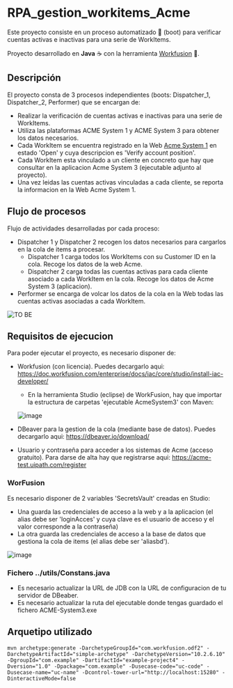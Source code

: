 # RPA_gestion_workitems_Acme
Este proyecto consiste en un proceso automatizado 🤖 (boot) para verificar cuentas activas e inactivas para una serie de WorkItems.

Proyecto desarrollado en **Java** ☕ con la herramienta [Workfusion](https://doc.workfusion.com/enterprise/docs/iac/core/studio/install-iac-developer/) 🔨.

## Descripción 
El proyecto consta de 3 procesos independientes (boots: Dispatcher_1, Dispatcher_2, Performer) que se encargan de:
* Realizar la verificación de cuentas activas e inactivas para una serie de WorkItems.
* Utiliza las plataformas ACME System 1 y ACME System 3 para obtener los datos necesarios.
* Cada WorkItem se encuentra registrado en la Web [Acme System 1](https://acme-test.uipath.com/home) en estado 'Open' y cuya descripcion es 'Verify account position'.
* Cada WorkItem esta vinculado a un cliente en concreto que hay que consultar en la aplicacion Acme System 3 (ejecutable adjunto al proyecto).
* Una vez leidas las cuentas activas vinculadas a cada cliente, se reporta la informacion en la Web Acme System 1.


## Flujo de procesos

Flujo de actividades desarrolladas por cada proceso:
* Dispatcher 1 y Dispatcher 2 recogen los datos necesarios para cargarlos en la cola de items a procesar.
  * Dispatcher 1 carga todos los WorkItems con su Customer ID en la cola. Recoge los datos de la web Acme.
  * Dispatcher 2 carga todas las cuentas activas para cada cliente asociado a cada WorkItem en la cola. Recoge los datos de Acme System 3 (aplicacion). 
* Performer se encarga de volcar los datos de la cola en la Web todas las cuentas activas asociadas a cada WorkItem.

![TO BE](https://github.com/hecikmc/RPA_gestion_workitems_Acme/assets/121127625/5735e66a-fe66-4c59-a26d-dbb7fd0b46cb)

## Requisitos de ejecucion
Para poder ejecutar el proyecto, es necesario disponer de:
* Workfusion (con licencia). Puedes decargarlo aqui: https://doc.workfusion.com/enterprise/docs/iac/core/studio/install-iac-developer/
 
  * En la herramienta Studio (eclipse) de WorkFusion, hay que importar la estructura de carpetas 'ejecutable AcmeSystem3' con Maven:

  ![image](https://github.com/hecikmc/RPA_gestion_workitems_Acme/assets/121127625/70eb993b-66c9-4259-9d66-236162ce29da)

* DBeaver para la gestion de la cola (mediante base de datos). Puedes decargarlo aqui: https://dbeaver.io/download/ 
* Usuario y contraseña para acceder a los sistemas de Acme (acceso gratuito). Para darse de alta hay que registrarse aqui: https://acme-test.uipath.com/register 

### WorFusion
Es necesario disponer de 2 variables 'SecretsVault' creadas en Studio:
* Una guarda las credenciales de acceso a la web y a la aplicacion (el alias debe ser 'loginAcces' y cuya clave es el usuario de acceso y el valor corresponde a la contraseña)
* La otra guarda las credenciales de acceso a la base de datos que gestiona la cola de items (el alias debe ser 'aliasbd').

![image](https://github.com/hecikmc/RPA_gestion_workitems_Acme/assets/121127625/36bcc3fb-fce1-4b1f-be09-bb9bc20fc2ce)

### Fichero ../utils/Constans.java
* Es necesario actualizar la URL de JDB con la URL de configuracion de tu servidor de DBeaber.
* Es necesario actualizar la ruta del ejecutable donde tengas guardado el fichero ACME-System3.exe

## Arquetipo utilizado

```shell
mvn archetype:generate -DarchetypeGroupId="com.workfusion.odf2" -DarchetypeArtifactId="simple-archetype" -DarchetypeVersion="10.2.6.10" -DgroupId="com.example" -DartifactId="example-project4" -Dversion="1.0" -Dpackage="com.example" -Dusecase-code="uc-code" -Dusecase-name="uc-name" -Dcontrol-tower-url="http://localhost:15280" -DinteractiveMode=false


